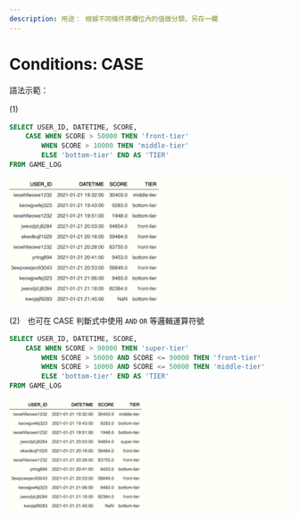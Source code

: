 ```yaml
---
description: 用途： 根據不同條件將欄位內的值做分類，另存一欄
---
```


# Conditions: CASE

語法示範：

\(1\)　

```sql
SELECT USER_ID, DATETIME, SCORE,
    CASE WHEN SCORE > 50000 THEN 'front-tier'
        WHEN SCORE > 10000 THEN 'middle-tier'
        ELSE 'bottom-tier' END AS 'TIER'
FROM GAME_LOG
```

![](../.gitbook/assets/image%20%286%29.png)



\(2\)　也可在 CASE 判斷式中使用 `AND` `OR` 等邏輯運算符號

```sql
SELECT USER_ID, DATETIME, SCORE,
    CASE WHEN SCORE > 90000 THEN 'super-tier'
        WHEN SCORE > 50000 AND SCORE <= 90000 THEN 'front-tier'
        WHEN SCORE > 10000 AND SCORE <= 50000 THEN 'middle-tier'
        ELSE 'bottom-tier' END AS 'TIER'
FROM GAME_LOG
```

![](../.gitbook/assets/image%20%2831%29.png)

